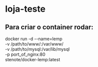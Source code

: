 # loja-teste

## Para criar o container rodar:
docker run -d --name=lemp \
  -v /path/to/www/:/var/www/ \
  -v /path/to/mysql:/var/lib/mysql \
  -p port_of_nginx:80 \
  stenote/docker-lemp:latest
